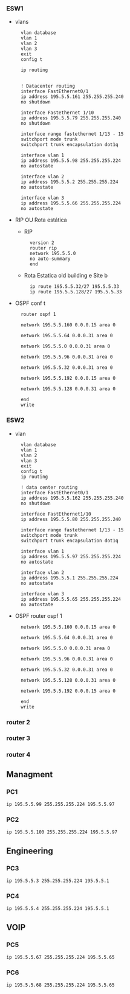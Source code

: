### ESW1
* vlans

        vlan database
        vlan 1
        vlan 2
        vlan 3
        exit
        config t

        ip routing


        ! Datacenter routing
        interface FastEthernet0/1
        ip address 195.5.5.161 255.255.255.240
        no shutdown

        interface Fastethernet 1/10
        ip address 195.5.5.79 255.255.255.240
        no shutdown

        interface range fastethernet 1/13 - 15
        switchport mode trunk
        switchport trunk encapsulation dot1q

        interface vlan 1
        ip address 195.5.5.98 255.255.255.224
        no autostate

        interface vlan 2 
        ip address 195.5.5.2 255.255.255.224
        no autostate

        interface vlan 3
        ip address 195.5.5.66 255.255.255.224
        no autostate


* RIP OU Rota estática
    * RIP

            version 2
            router rip
            network 195.5.5.0
            no auto-summary
            end

    * Rota Estatica old building e Site b

            ip route 195.5.5.32/27 195.5.5.33  
            ip route 195.5.5.128/27 195.5.5.33

* OSPF 
        conf t
        
        router ospf 1

        network 195.5.5.160 0.0.0.15 area 0

        network 195.5.5.64 0.0.0.31 area 0

        network 195.5.5.0 0.0.0.31 area 0

        network 195.5.5.96 0.0.0.31 area 0

        network 195.5.5.32 0.0.0.31 area 0

        network 195.5.5.192 0.0.0.15 area 0

        network 195.5.5.128 0.0.0.31 area 0

        end
        write

### ESW2 
* vlan 

        vlan database
        vlan 1
        vlan 2
        vlan 3
        exit
        config t
        ip routing

        ! data center routing
        interface FastEthernet0/1
        ip address 195.5.5.162 255.255.255.240
        no shutdown

        interface FastEthernet1/10
        ip address 195.5.5.80 255.255.255.240

        interface range fastethernet 1/13 - 15
        switchport mode trunk
        switchport trunk encapsulation dot1q

        interface vlan 1
        ip address 195.5.5.97 255.255.255.224
        no autostate

        interface vlan 2 
        ip address 195.5.5.1 255.255.255.224
        no autostate

        interface vlan 3
        ip address 195.5.5.65 255.255.255.224
        no autostate

* OSPF 
        router ospf 1

        network 195.5.5.160 0.0.0.15 area 0

        network 195.5.5.64 0.0.0.31 area 0

        network 195.5.5.0 0.0.0.31 area 0

        network 195.5.5.96 0.0.0.31 area 0

        network 195.5.5.32 0.0.0.31 area 0
        
        network 195.5.5.128 0.0.0.31 area 0

        network 195.5.5.192 0.0.0.15 area 0

        end 
        write



### router 2



### router 3


### router 4



## Managment
### PC1
    ip 195.5.5.99 255.255.255.224 195.5.5.97

    
### PC2
    ip 195.5.5.100 255.255.255.224 195.5.5.97

## Engineering
### PC3
    ip 195.5.5.3 255.255.255.224 195.5.5.1

### PC4 
    ip 195.5.5.4 255.255.255.224 195.5.5.1

## VOIP

### PC5 
    ip 195.5.5.67 255.255.255.224 195.5.5.65

### PC6 
    ip 195.5.5.68 255.255.255.224 195.5.5.65


